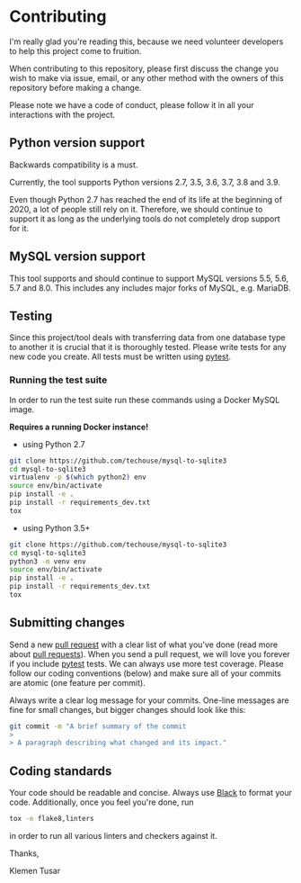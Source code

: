 # Contributing

I'm really glad you're reading this, because we need volunteer developers to help this project come to fruition.

When contributing to this repository, please first discuss the change you wish to make via issue, email, or any other 
method with the owners of this repository before making a change.

Please note we have a code of conduct, please follow it in all your interactions with the project.

## Python version support

Backwards compatibility is a must.

Currently, the tool supports Python versions 2.7, 3.5, 3.6, 3.7, 3.8 and 3.9.

Even though Python 2.7 has reached the end of its life at the beginning of 2020, a lot of people still rely on it. 
Therefore, we should continue to support it as long as the underlying tools do not completely drop support for it.

## MySQL version support

This tool supports and should continue to support MySQL versions 5.5, 5.6, 5.7 and 8.0. This includes any includes major
forks of MySQL, e.g. MariaDB.

## Testing

Since this project/tool deals with transferring data from one database type to another it is crucial that it is
thoroughly tested. Please write tests for any new code you create. All tests must be written using [pytest](https://docs.pytest.org/en/latest/).

### Running the test suite

In order to run the test suite run these commands using a Docker MySQL image.

**Requires a running Docker instance!**

- using Python 2.7
```bash
git clone https://github.com/techouse/mysql-to-sqlite3
cd mysql-to-sqlite3
virtualenv -p $(which python2) env
source env/bin/activate
pip install -e .
pip install -r requirements_dev.txt
tox
```

- using Python 3.5+
```bash
git clone https://github.com/techouse/mysql-to-sqlite3
cd mysql-to-sqlite3                   
python3 -m venv env
source env/bin/activate
pip install -e .
pip install -r requirements_dev.txt
tox
```

## Submitting changes

Send a new [pull request](https://github.com/techouse/mysql-to-sqlite3/pull/new/master) with a clear list of what
you've done (read more about [pull requests](http://help.github.com/pull-requests/)). When you send a pull request, 
we will love you forever if you include [pytest]((https://docs.pytest.org/en/latest/)) tests. We can always use more 
test coverage. Please follow our coding conventions (below) and make sure all of your commits are atomic (one feature 
per commit).

Always write a clear log message for your commits. One-line messages are fine for small changes, but bigger changes 
should look like this:

```bash
git commit -m "A brief summary of the commit
> 
> A paragraph describing what changed and its impact."
```
    
## Coding standards

Your code should be readable and concise. Always use [Black](https://github.com/psf/black) to format your code.
Additionally, once you feel you're done, run 

```bash
tox -e flake8,linters
``` 

in order to run all various linters and checkers against it.



Thanks,

Klemen Tusar
